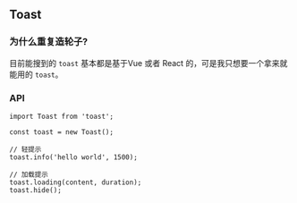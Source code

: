 ## Toast

### 为什么重复造轮子?
目前能搜到的 `toast` 基本都是基于Vue 或者 React 的，可是我只想要一个拿来就能用的 `toast`。

### API

```javasctipt
import Toast from 'toast';

const toast = new Toast();

// 轻提示
toast.info('hello world', 1500);

// 加载提示
toast.loading(content, duration);
toast.hide();
```